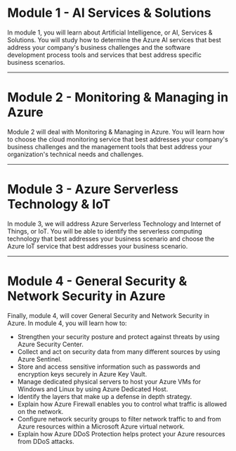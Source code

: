 # Module 1 - AI Services & Solutions

In module 1, you will learn about Artificial Intelligence, or AI, Services & Solutions. You will study how to determine the Azure AI services that best address your company's business challenges and the software development process tools and services that best address specific business scenarios.

---

# Module 2 - Monitoring & Managing in Azure

Module 2 will deal with Monitoring & Managing in Azure. You will learn how to choose the cloud monitoring service that best addresses your company's business challenges and the management tools that best address your organization's technical needs and challenges.

---

# Module 3 - Azure Serverless Technology & IoT

In module 3, we will address Azure Serverless Technology and Internet of Things, or IoT. You will be able to identify the serverless computing technology that best addresses your business scenario and choose the Azure IoT service that best addresses your business scenario.

---

# Module 4 - General Security & Network Security in Azure

Finally, module 4, will cover General Security and Network Security in Azure. In module 4, you will learn how to:

- Strengthen your security posture and protect against threats by using Azure Security Center.
- Collect and act on security data from many different sources by using Azure Sentinel.
- Store and access sensitive information such as passwords and encryption keys securely in Azure Key Vault.
- Manage dedicated physical servers to host your Azure VMs for Windows and Linux by using Azure Dedicated Host.
- Identify the layers that make up a defense in depth strategy.
- Explain how Azure Firewall enables you to control what traffic is allowed on the network.
- Configure network security groups to filter network traffic to and from Azure resources within a Microsoft Azure virtual network.
- Explain how Azure DDoS Protection helps protect your Azure resources from DDoS attacks.

